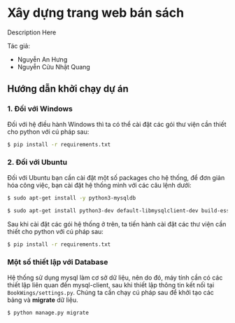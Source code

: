 # Xây dựng trang web bán sách
Description Here

Tác giả:
- Nguyễn An Hưng
- Nguyễn Cửu Nhật Quang

## Hướng dẫn khởi chạy dự án
### 1. Đối với Windows
Đối với hệ điều hành Windows thì ta có thể cài đặt các gói thư viện cần thiết cho python với cú pháp sau:
```bash
$ pip install -r requirements.txt
```


### 2. Đối với Ubuntu
Đối với Ubuntu bạn cần cài đặt một số packages cho hệ thống, để đơn giản hóa công việc, bạn cài đặt hệ thống mình với các câu lệnh dưới:

```bash
$ sudo apt-get install -y python3-mysqldb
```

```bash
$ sudo apt-get install python3-dev default-libmysqlclient-dev build-essential
```

Sau khi cài đặt các gói hệ thống ở trên, ta tiến hành cài đặt các thư viện cần thiết cho python với cú pháp sau:
```bash
$ pip install -r requirements.txt
```

### Một số thiết lập với Database
Hệ thống sử dụng mysql làm cơ sở dữ liệu, nên do đó, máy tính cần có các thiết lập liên quan đến mysql-client, sau khi thiết lập thông tin kết nối tại `BookWings/settings.py`. Chúng ta cần chạy cú pháp sau để khởi tạo các bảng và **migrate** dữ liệu.

```bash
$ python manage.py migrate
```
